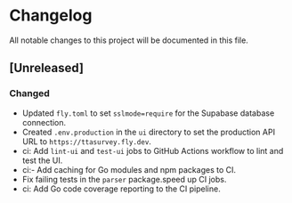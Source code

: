 # Changelog

All notable changes to this project will be documented in this file.

## [Unreleased]

### Changed
- Updated `fly.toml` to set `sslmode=require` for the Supabase database connection.
- Created `.env.production` in the `ui` directory to set the production API URL to `https://ttasurvey.fly.dev`.
- ci: Add `lint-ui` and `test-ui` jobs to GitHub Actions workflow to lint and test the UI.
- ci:- Add caching for Go modules and npm packages to CI.
- Fix failing tests in the `parser` package.speed up CI jobs.
- ci: Add Go code coverage reporting to the CI pipeline.